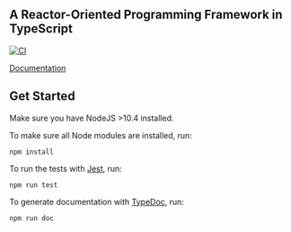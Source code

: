 A Reactor-Oriented Programming Framework in TypeScript
---

[![CI](https://github.com/lf-lang/reactor-ts/actions/workflows/main.yml/badge.svg)](https://github.com/lf-lang/reactor-ts/actions/workflows/main.yml)

[Documentation](https://icyphy.github.io/reactor-ts)


## Get Started

Make sure you have NodeJS >10.4 installed.

To make sure all Node modules are installed, run:

```
npm install
```

To run the tests with [Jest][jest], run:

```
npm run test
```

To generate documentation with [TypeDoc][typedoc], run:

```
npm run doc
```

<!-- links -->
[travis-image]: https://travis-ci.com/nebgnahz/accessor-flow.svg?token=FtzQss73KSBwcHhSsrGQ&branch=master
[documentationjs]: https://github.com/documentationjs/documentation
[typedoc]: https://typedoc.org/
[jest]: https://facebook.github.io/jest
[designs]: https://github.com/nebgnahz/accessor-flow/issues?q=is%3Aissue+is%3Aopen+label%3ADesign
